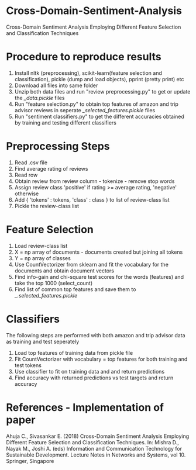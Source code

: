 # Cross-Domain-Sentiment-Analysis
Cross-Domain Sentiment Analysis Employing Different Feature Selection and Classification Techniques

# Procedure to reproduce results
1. Install nltk (preprocessing), scikit-learn(feature selection and classification), pickle (dump and load objects), pprint (pretty print) etc
2. Download all files into same folder
3. Unzip both data files and run "review preprocessing.py" to get or update the _\_data.pickle_ files
4. Run "feature selection.py" to obtain top features of amazon and trip advisor reviews in seperate _\_selected_features.pickle_ files
5. Run "sentiment classifiers.py" to get the different accuracies obtained by training and testing different classifiers

# Preprocessing Steps
1. Read .csv file
2. Find average rating of reviews 
2. Read row
3. Obtain review from review column - tokenize - remove stop words
4. Assign review class 'positive' if rating >= average rating, 'negative' otherwise
5. Add { 'tokens' : tokens, 'class' : class } to list of review-class list
6. Pickle the review-class list

# Feature Selection
1. Load review-class list
2. X = np array of documents - documents created but joining all tokens
3. Y = np array of classes
4. Use CountVectorizer from sklearn and fit the vocabulary for the documents and obtain document vectors
5. Find info-gain and chi-square test scores for the words (features) and take the top 1000 (select_count)
6. Find list of common top features and save them to _\_.selected_features.pickle_

# Classifiers
The following steps are performed with both amazon and trip advisor data as training and test seperately
1. Load top features of training data from pickle file
2. Fit CountVectorizer with vocabulary = top features for both training and test tokens
3. Use classifier to fit on training data and and return predictions
4. Find accuracy with returned predictions vs test targets and return accuracy

# References - Implementation of paper
Ahuja C., Sivasankar E. (2018) Cross-Domain Sentiment Analysis Employing Different Feature Selection and Classification Techniques. In: Mishra D., Nayak M., Joshi A. (eds) Information and Communication Technology for Sustainable Development. Lecture Notes in Networks and Systems, vol 10. Springer, Singapore
